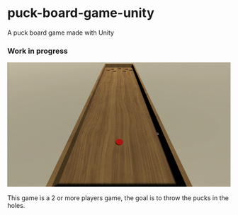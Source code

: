 # puck-board-game-unity
A puck board game made with Unity


### Work in progress

![demo_video](https://github.com/techws-dev/puck-board-game-unity/blob/main/demo_video.gif)

This game is a 2 or more players game, the goal is to throw the pucks in the holes.
